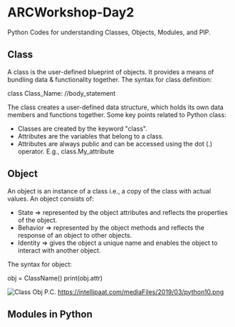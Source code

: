 # ARCWorkshop-Day2
Python Codes for understanding Classes, Objects, Modules, and PIP.
## Class
A class is the user-defined blueprint of objects. It provides a means of bundling data & functionality together. The syntax for class definition:

class Class_Name:
  //body_statement

The class creates a user-defined data structure, which holds its own data members and functions together. Some key points related to Python class:
  - Classes are created by the keyword "class".
  - Attributes are the variables that belong to a class.
  - Attributes are always public and can be accessed using the dot (.) operator.
    E.g., class.My_attribute

## Object
An object is an instance of a class i.e., a copy of the class with actual values. An object consists of:
  - State => represented by the object attributes and reflects the properties of the object.
  - Behavior => represented by the object methods and reflects the response of an object to other objects.
  - Identity => gives the object a unique name and enables the object to interact with another object.

The syntax for object:

obj = ClassName()
print(obj.attr)


![Class Obj](https://github.com/Sweta-Das/ARCWorkshop-Day2/assets/73231461/8286a563-52d7-46c5-90e4-2fe7855f783c)
P.C. https://intellipaat.com/mediaFiles/2019/03/python10.png


## Modules in Python

